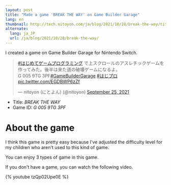 ```yaml
---
layout: post
title: "Made a game 'BREAK THE WAY' on Game Builder Garage"
lang: en
thumbnail: http://tech.nitoyon.com/ja/blog/2021/10/28/break-the-way/title.jpg
alternate:
  lang: ja_JP
  url: /ja/blog/2021/10/28/break-the-way/
---
```

I created a game on Game Builder Garage for Nintendo Switch.

<blockquote class="twitter-tweet"><p lang="ja" dir="ltr"><a href="https://twitter.com/hashtag/%E3%81%AF%E3%81%98%E3%82%81%E3%81%A6%E3%82%B2%E3%83%BC%E3%83%A0%E3%83%97%E3%83%AD%E3%82%B0%E3%83%A9%E3%83%9F%E3%83%B3%E3%82%B0?src=hash&amp;ref_src=twsrc%5Etfw">#はじめてゲームプログラミング</a> で上スクロールのアスレチックゲームを作ってみた。後半は来た道の破壊ゲームになるよ。<br>G 005 9TG 3PF<a href="https://twitter.com/hashtag/GameBuilderGarage?src=hash&amp;ref_src=twsrc%5Etfw">#GameBuilderGarage</a> <a href="https://twitter.com/hashtag/%E3%81%AF%E3%81%98%E3%83%97%E3%83%AD?src=hash&amp;ref_src=twsrc%5Etfw">#はじプロ</a> <a href="https://t.co/EGDBWP6zZf">pic.twitter.com/EGDBWP6zZf</a></p>&mdash; nitoyon (にとよん) (@nitoyon) <a href="https://twitter.com/nitoyon/status/1441797051986038786?ref_src=twsrc%5Etfw">September 25, 2021</a></blockquote> <script async src="https://platform.twitter.com/widgets.js" charset="utf-8"></script>

* Title: *BREAK THE WAY*
* Game ID: *G 005 9TG 3PF*

# About the game

I think this game is pretty easy because I've adjusted the difficulty level for my children who aren't used to this kind of game.

You can enjoy 3 types of game in this game.

If you don't have a game, you can watch the following video.

{% youtube tzQp02Upe0E %}
